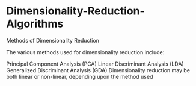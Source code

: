 # Dimensionality-Reduction-Algorithms

Methods of Dimensionality Reduction

The various methods used for dimensionality reduction include:

Principal Component Analysis (PCA)
Linear Discriminant Analysis (LDA)
Generalized Discriminant Analysis (GDA)
Dimensionality reduction may be both linear or non-linear, depending upon the method used
